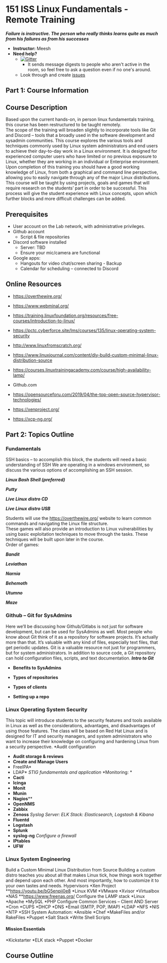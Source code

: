 
# 151 ISS Linux Fundamentals - Remote Training

***Failure is instructive. The person who really thinks learns quite as much from his failures as from his successes***

* **Instructor:** Meesh
* **Need help?**
    * [![Gitter](https://badges.gitter.im/Join%20Chat.svg)](https://gitter.im/advanced-js/syllabus?utm_source=badge&utm_medium=badge&utm_campaign=pr-badge)
        * It sends message digests to people who aren't active in the room, so feel free to ask a question even if no one's around.
    * Look through and create [issues](https://github.com/151-ISS/Linux-Fundamentals/issues)
## Part 1: Course Information
## Course Description

Based upon the current hands-on, in person linux fundamentals training, this course has been restructured to be taught remotely.  
The scope of the training will broaden slightly to incorporate tools like Git and Discord – tools that a broadly used in the software development and sysadmin communities. 
This course explores the various tools and techniques commonly used by Linux system administrators and end users to achieve their day-to-day work in a Linux environment. It is designed for experienced computer users who have limited or no previous exposure to Linux, whether they are working in an individual or Enterprise environment.
Upon completion of this training you should have a good working knowledge of Linux, from both a graphical and command line perspective, allowing you to easily navigate through any of the major Linux distributions. 
This course will be taught by using projects, goals and games that will require research on the students’ part in order to be successful.  This process will give the student experience with Linux concepts, upon which further blocks and more difficult challenges can be added.

## Prerequisites

* User account on the Lab network, with administrative privileges.
* Github account
    * Script & file repositories
* Discord software installed 
    * Server: TBD
    * Ensure your mic/camera are functional
* Google apps: 
    * Hangouts for video chat/screen sharing - Backup
    * Calendar for scheduling – connected to Discord


## Online Resources

* https://overthewire.org/

* https://www.webminal.org/

* https://training.linuxfoundation.org/resources/free-courses/introduction-to-linux/ 

* https://pctc.cyberforce.site/lms/courses/135/linux-operating-system-security

* http://www.linuxfromscratch.org/

* https://www.linuxjournal.com/content/diy-build-custom-minimal-linux-distribution-source

* https://courses.linuxtrainingacademy.com/course/high-availability-lamp/

* Github.com 

* https://opensourceforu.com/2019/04/the-top-open-source-hypervisor-technologies/

* https://xenproject.org/

* https://xcp-ng.org/ 

## Part 2: Topics Outline

### Fundamentals 
SSH basics – to accomplish this block, the students will need a basic understanding of SSH
We are operating in a windows environment, so discuss the various options of accomplishing an SSH session. 

***Linux Bash Shell (preferred)***

***Putty***

***Live Linux distro CD***

***Live Linux distro USB***

Students will use the https://overthewire.org/ website to learn common commands and navigating the Linux file structure.  
These games will also provide an introduction to Linux vulnerabilities by using basic exploitation techniques to move through the tasks.  These techniques will be built upon later in the course.  
Order of games:

***Bandit***

***Leviathan***

***Narnia***

***Behemoth***

***Utumno***

***Maze***


### Github – Git for SysAdmins

Here we’ll be discussing how Github/Gitlabs is not just for software development, but can be used for SysAdmins as well.
Most people who know about Git think of it as a repository for software projects. It’s actually more than that. It’s valuable with any kind of files, especially text files, that get periodic updates. Git is a valuable resource not just for programmers, but for system administrators.
In addition to source code, a Git repository can hold configuration files, scripts, and text documentation.
***Intro to Git***

* **Benefits to SysAdmins**

* **Types of repositories**

* **Types of clients**

* **Setting up a repo**


### Linux Operating System Security

This topic will introduce students to the security features and tools available in Linux as well as the considerations, advantages, and disadvantages of using those features. The class will be based on Red Hat Linux and is designed for IT and security managers, and system administrators who want to increase their knowledge on configuring and hardening Linux from a security perspective.
*Audit configuration
* **Audit storage & reviews**
* **Create and Manage Users**
* FreeIPA*
* LDAP*
*STIG fundamentals and application*
*Monitoring: *
* **Cacti**
* **Icinga**
* **Monit**
* **Munin**
* **Nagios****
* **OpenNMS**
* **Zabbix**
* **Zenoss**
*Syslog Server:*
*ELK Stack: Elasticsearch, Logstash & Kibana*
* **Fluentd**
* **Logstash**
* **Splunk**
* **syslog-ng**
*Configure a firewall*
* **IPtables**
* **UFW**

### Linux System Engineering

Build a Custom Minimal Linux Distribution from Source
Building a custom distro teaches you about all that makes Linux tick, how things work together and depend upon each other. And most importantly, how to customize it to your own tastes and needs.
Hypervisors
*Xen Project
**https://youtu.be/bG5enpij0e8 
*Linux KVM
*VMware
*Xvisor
*Virtualbox
*NAS
**https://www.freenas.org/ 
Configure the LAMP stack
*Linux
*Apache
*MySQL
*PHP
Configure Common Services – Client AND Server
*Cron
*CUPS
*DHCP
*DNS
*Email (SMTP, POP, IMAP)
*LDAP
*NFS
*NIS
*NTP
*SSH
System Automation:
*Ansible
*Chef
*MakeFiles and/or RakeFiles
*Puppet
*Salt Stack
*Write Shell Scripts
#### Mission Essentials
*Kickstarter
*ELK stack
*Puppet
*Docker

## Course Outline


 
